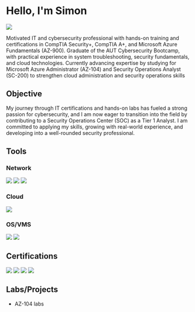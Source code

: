 # Hello, I'm Simon 
<a href="https://linkedin.com/in/simondhillon"><img src="https://img.shields.io/badge/-LinkedIn-0072b1?&style=for-the-badge&logo=linkedin&logoColor=white" /></a>

Motivated IT and cybersecurity professional with hands-on training and certifications in CompTIA Security+, CompTIA A+, and Microsoft Azure Fundamentals (AZ-900). Graduate of the AUT Cybersecurity Bootcamp, with practical experience in system troubleshooting, security fundamentals, and cloud technologies. Currently advancing expertise by studying for Microsoft Azure Administrator (AZ-104) and Security Operations Analyst (SC-200) to strengthen cloud administration and security operations skills

## Objective

My journey through IT certifications and hands-on labs has fueled a strong passion for cybersecurity, and I am now eager to transition into the field by contributing to a Security Operations Center (SOC) as a Tier 1 Analyst. I am committed to applying my skills, growing with real-world experience, and developing into a well-rounded security professional.



## Tools

### Network
<div>
     <img src="https://img.shields.io/badge/-Kali_Linux-557C94?&style=for-the-badge&logo=Kali-Linux&logoColor=white" />
     <img src="https://img.shields.io/badge/-Wireshark-1BA0E2?&style=for-the-badge&logo=Wireshark&logoColor=white" />
     <img src="https://img.shields.io/badge/-Nmap-FF0000?&style=for-the-badge&logo=Nmap&logoColor=white" />
</div>

### Cloud
<div>
    <img src="https://img.shields.io/badge/-Microsoft_Azure-00A4EF?&style=for-the-badge&logo=Microsoft-Azure&logoColor=white" />
</div>

### OS/VMS
<div>
    <img src="https://img.shields.io/badge/-Windows-0078D6?&style=for-the-badge&logo=Windows&logoColor=white" />
    <img src="https://img.shields.io/badge/-Linux-FCC624?&style=for-the-badge&logo=Linux&logoColor=black" />
</div>

## Certifications
<div>
<img src="https://img.shields.io/badge/-Security%2B-FF0000?&style=for-the-badge&logo=CompTIA&logoColor=white" />
<img src="https://img.shields.io/badge/-AZ--900-007ACC?&style=for-the-badge&logo=Microsoft-Azure&logoColor=white" />
<img src="https://img.shields.io/badge/-A%2B-4D4D4D?&style=for-the-badge&logo=CompTIA&logoColor=white" />
<img src="https://img.shields.io/badge/-AUT%20Cybersecurity%20Bootcamp-006400?&style=for-the-badge&logo=OpenSecurityFoundation&logoColor=white" />
</div>

## Labs/Projects
- AZ-104 labs 
